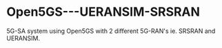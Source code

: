 # Open5GS---UERANSIM-SRSRAN
5G-SA system using Open5GS with 2 different 5G-RAN's ie. SRSRAN and UERANSIM.
